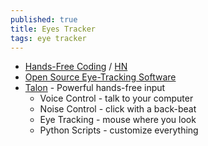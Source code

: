 ```yaml
---
published: true
title: Eyes Tracker
tags: eye tracker
---
```


- [Hands-Free Coding](https://joshwcomeau.com/accessibility/hands-free-coding/) / [HN](https://news.ycombinator.com/item?id=24846887)
- [Open Source Eye-Tracking Software](https://www.linux.com/training-tutorials/weekend-project-take-tour-open-source-eye-tracking-software/)
- [Talon](https://talonvoice.com/) - Powerful hands-free input
	- Voice Control - talk to your computer
	- Noise Control - click with a back-beat
	- Eye Tracking - mouse where you look
	- Python Scripts - customize everything
